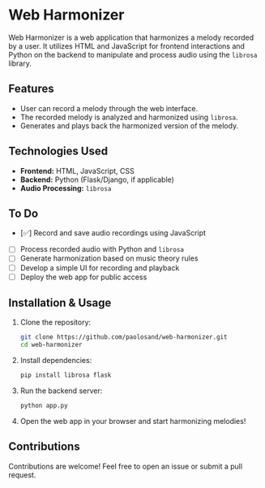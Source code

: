 # Web Harmonizer

Web Harmonizer is a web application that harmonizes a melody recorded by a user. It utilizes HTML and JavaScript for frontend interactions and Python on the backend to manipulate and process audio using the `librosa` library.

## Features
- User can record a melody through the web interface.
- The recorded melody is analyzed and harmonized using `librosa`.
- Generates and plays back the harmonized version of the melody.

## Technologies Used
- **Frontend:** HTML, JavaScript, CSS
- **Backend:** Python (Flask/Django, if applicable)
- **Audio Processing:** `librosa`

## To Do
- [✅] Record and save audio recordings using JavaScript
- [ ] Process recorded audio with Python and `librosa`
- [ ] Generate harmonization based on music theory rules
- [ ] Develop a simple UI for recording and playback
- [ ] Deploy the web app for public access

## Installation & Usage
1. Clone the repository:
   ```sh
   git clone https://github.com/paolosand/web-harmonizer.git
   cd web-harmonizer
   ```
2. Install dependencies:
   ```sh
   pip install librosa flask
   ```
3. Run the backend server:
   ```sh
   python app.py
   ```
4. Open the web app in your browser and start harmonizing melodies!

## Contributions
Contributions are welcome! Feel free to open an issue or submit a pull request.

